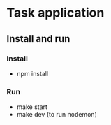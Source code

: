 # Task application

## Install and run
### Install
- npm install
### Run
- make start
- make dev (to run nodemon)

